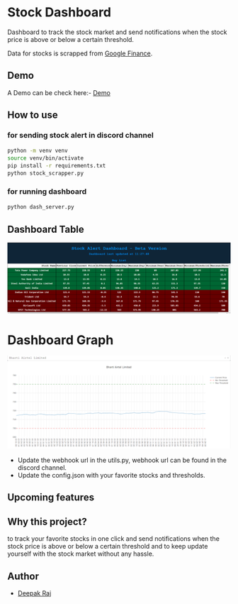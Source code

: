 # Stock Dashboard

Dashboard to track the stock market and send notifications when the stock price is above or below a certain threshold.

Data for stocks is scrapped from [Google Finance](https://www.google.com/finance/).

## Demo 

A Demo can be check here:- [Demo](http://13.235.246.34:5000/)

## How to use

### for sending stock alert in discord channel

```bash
python -m venv venv
source venv/bin/activate
pip install -r requirements.txt
python stock_scrapper.py 
```

### for running dashboard

```bash
python dash_server.py
```

## Dashboard Table

![Dashboard table](/images/sample3.png)


# Dashboard Graph

![Dashboard Graph](/images/sample2.png)


- Update the webhook url in the utils.py, webhook url can be found in the discord channel.
- Update the config.json with your favorite stocks and thresholds.

## Upcoming features



## Why this project?

to track your favorite stocks in one click and send notifications when the stock price is above or below a certain threshold and to keep update yourself with the stock market without any hassle. 

## Author

- [Deepak Raj](https://github.com/codeperfectplus)
